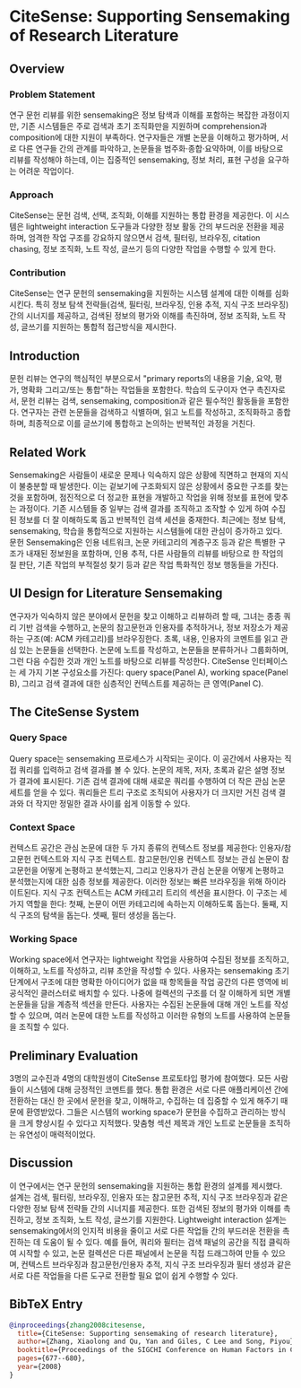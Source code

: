 # CiteSense: Supporting Sensemaking of Research Literature

## Overview
### Problem Statement
연구 문헌 리뷰를 위한 sensemaking은 정보 탐색과 이해를 포함하는 복잡한 과정이지만, 기존 시스템들은 주로 검색과 초기 조직화만을 지원하며 comprehension과 composition에 대한 지원이 부족하다. 연구자들은 개별 논문을 이해하고 평가하며, 서로 다른 연구들 간의 관계를 파악하고, 논문들을 범주화·종합·요약하며, 이를 바탕으로 리뷰를 작성해야 하는데, 이는 집중적인 sensemaking, 정보 처리, 표현 구성을 요구하는 어려운 작업이다.

### Approach
CiteSense는 문헌 검색, 선택, 조직화, 이해를 지원하는 통합 환경을 제공한다. 이 시스템은 lightweight interaction 도구들과 다양한 정보 활동 간의 부드러운 전환을 제공하며, 엄격한 작업 구조를 강요하지 않으면서 검색, 필터링, 브라우징, citation chasing, 정보 조직화, 노트 작성, 글쓰기 등의 다양한 작업을 수행할 수 있게 한다.

### Contribution
CiteSense는 연구 문헌의 sensemaking을 지원하는 시스템 설계에 대한 이해를 심화시킨다. 특히 정보 탐색 전략들(검색, 필터링, 브라우징, 인용 추적, 지식 구조 브라우징) 간의 시너지를 제공하고, 검색된 정보의 평가와 이해를 촉진하며, 정보 조직화, 노트 작성, 글쓰기를 지원하는 통합적 접근방식을 제시한다.

## Introduction
문헌 리뷰는 연구의 핵심적인 부분으로서 "primary reports의 내용을 기술, 요약, 평가, 명확화 그리고/또는 통합"하는 작업들을 포함한다. 학습의 도구이자 연구 촉진자로서, 문헌 리뷰는 검색, sensemaking, composition과 같은 필수적인 활동들을 포함한다. 연구자는 관련 논문들을 검색하고 식별하며, 읽고 노트를 작성하고, 조직화하고 종합하며, 최종적으로 이를 글쓰기에 통합하고 논의하는 반복적인 과정을 거친다.

## Related Work
Sensemaking은 사람들이 새로운 문제나 익숙하지 않은 상황에 직면하고 현재의 지식이 불충분할 때 발생한다. 이는 겉보기에 구조화되지 않은 상황에서 중요한 구조를 찾는 것을 포함하며, 점진적으로 더 정교한 표현을 개발하고 작업을 위해 정보를 표현에 맞추는 과정이다. 기존 시스템들 중 일부는 검색 결과를 조직하고 조작할 수 있게 하여 수집된 정보를 더 잘 이해하도록 돕고 반복적인 검색 세션을 중재한다. 최근에는 정보 탐색, sensemaking, 학습을 통합적으로 지원하는 시스템들에 대한 관심이 증가하고 있다. 문헌 Sensemaking은 인용 네트워크, 논문 카테고리의 계층구조 등과 같은 특별한 구조가 내재된 정보원을 포함하며, 인용 추적, 다른 사람들의 리뷰를 바탕으로 한 작업의 질 판단, 기존 작업의 부적절성 찾기 등과 같은 작업 특화적인 정보 행동들을 가진다.

## UI Design for Literature Sensemaking
연구자가 익숙하지 않은 분야에서 문헌을 찾고 이해하고 리뷰하려 할 때, 그녀는 종종 쿼리 기반 검색을 수행하고, 논문의 참고문헌과 인용자를 추적하거나, 정보 저장소가 제공하는 구조(예: ACM 카테고리)를 브라우징한다. 초록, 내용, 인용자의 코멘트를 읽고 관심 있는 논문들을 선택한다. 논문에 노트를 작성하고, 논문들을 분류하거나 그룹화하며, 그런 다음 수집한 것과 개인 노트를 바탕으로 리뷰를 작성한다. CiteSense 인터페이스는 세 가지 기본 구성요소를 가진다: query space(Panel A), working space(Panel B), 그리고 검색 결과에 대한 심층적인 컨텍스트를 제공하는 큰 영역(Panel C).

## The CiteSense System
### Query Space
Query space는 sensemaking 프로세스가 시작되는 곳이다. 이 공간에서 사용자는 직접 쿼리를 입력하고 검색 결과를 볼 수 있다. 논문의 제목, 저자, 초록과 같은 설명 정보가 결과에 표시된다. 기존 검색 결과에 대해 새로운 쿼리를 수행하여 더 작은 관심 논문 세트를 얻을 수 있다. 쿼리들은 트리 구조로 조직되어 사용자가 더 크지만 거친 검색 결과와 더 작지만 정밀한 결과 사이를 쉽게 이동할 수 있다.

### Context Space
컨텍스트 공간은 관심 논문에 대한 두 가지 종류의 컨텍스트 정보를 제공한다: 인용자/참고문헌 컨텍스트와 지식 구조 컨텍스트. 참고문헌/인용 컨텍스트 정보는 관심 논문이 참고문헌을 어떻게 논평하고 분석했는지, 그리고 인용자가 관심 논문을 어떻게 논평하고 분석했는지에 대한 심층 정보를 제공한다. 이러한 정보는 빠른 브라우징을 위해 하이라이트된다. 지식 구조 컨텍스트는 ACM 카테고리 트리의 섹션을 표시한다. 이 구조는 세 가지 역할을 한다: 첫째, 논문이 어떤 카테고리에 속하는지 이해하도록 돕는다. 둘째, 지식 구조의 탐색을 돕는다. 셋째, 필터 생성을 돕는다.

### Working Space
Working space에서 연구자는 lightweight 작업을 사용하여 수집된 정보를 조직하고, 이해하고, 노트를 작성하고, 리뷰 초안을 작성할 수 있다. 사용자는 sensemaking 초기 단계에서 구조에 대한 명확한 아이디어가 없을 때 항목들을 작업 공간의 다른 영역에 비공식적인 클러스터로 배치할 수 있다. 나중에 컬렉션의 구조를 더 잘 이해하게 되면 개별 논문들을 담을 계층적 섹션을 만든다. 사용자는 수집된 논문들에 대해 개인 노트를 작성할 수 있으며, 여러 논문에 대한 노트를 작성하고 이러한 유형의 노트를 사용하여 논문들을 조직할 수 있다.

## Preliminary Evaluation
3명의 교수진과 4명의 대학원생이 CiteSense 프로토타입 평가에 참여했다. 모든 사람들이 시스템에 대해 긍정적인 코멘트를 했다. 통합 환경은 서로 다른 애플리케이션 간에 전환하는 대신 한 곳에서 문헌을 찾고, 이해하고, 수집하는 데 집중할 수 있게 해주기 때문에 환영받았다. 그들은 시스템의 working space가 문헌을 수집하고 관리하는 방식을 크게 향상시킬 수 있다고 지적했다. 맞춤형 섹션 제목과 개인 노트로 논문들을 조직하는 유연성이 매력적이었다.

## Discussion
이 연구에서는 연구 문헌의 sensemaking을 지원하는 통합 환경의 설계를 제시했다. 설계는 검색, 필터링, 브라우징, 인용자 또는 참고문헌 추적, 지식 구조 브라우징과 같은 다양한 정보 탐색 전략들 간의 시너지를 제공한다. 또한 검색된 정보의 평가와 이해를 촉진하고, 정보 조직화, 노트 작성, 글쓰기를 지원한다. Lightweight interaction 설계는 sensemaking에서의 인지적 비용을 줄이고 서로 다른 작업들 간의 부드러운 전환을 촉진하는 데 도움이 될 수 있다. 예를 들어, 쿼리와 필터는 검색 패널의 공간을 직접 클릭하여 시작할 수 있고, 논문 컬렉션은 다른 패널에서 논문을 직접 드래그하여 만들 수 있으며, 컨텍스트 브라우징과 참고문헌/인용자 추적, 지식 구조 브라우징과 필터 생성과 같은 서로 다른 작업들을 다른 도구로 전환할 필요 없이 쉽게 수행할 수 있다.

## BibTeX Entry
```bibtex
@inproceedings{zhang2008citesense,
  title={CiteSense: Supporting sensemaking of research literature},
  author={Zhang, Xiaolong and Qu, Yan and Giles, C Lee and Song, Piyou},
  booktitle={Proceedings of the SIGCHI Conference on Human Factors in Computing Systems},
  pages={677--680},
  year={2008}
}
```